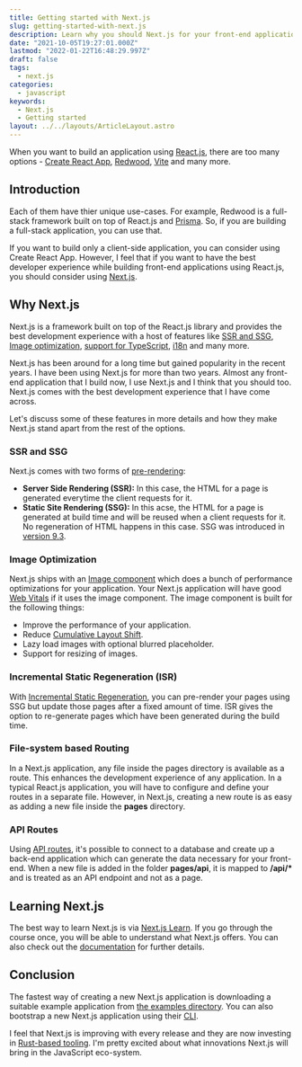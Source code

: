 ```yaml
---
title: Getting started with Next.js
slug: getting-started-with-next.js
description: Learn why you should Next.js for your front-end applications.
date: "2021-10-05T19:27:01.000Z"
lastmod: "2022-01-22T16:48:29.997Z"
draft: false
tags:
  - next.js
categories:
  - javascript
keywords:
  - Next.js
  - Getting started
layout: ../../layouts/ArticleLayout.astro
---
```


When you want to build an application using [React.js](https://reactjs.org/), there are too many options - [Create React App](https://create-react-app.dev/), [Redwood](https://redwoodjs.com/), [Vite](https://vitejs.dev/) and many more.

## Introduction

Each of them have thier unique use-cases. For example, Redwood is a full-stack framework built on top of React.js and [Prisma](https://www.prisma.io/). So, if you are building a full-stack application, you can use that.

If you want to build only a client-side application, you can consider using Create React App. However, I feel that if you want to have the best developer experience while building front-end applications using React.js, you should consider using [Next.js](https://nextjs.org/).

## Why Next.js

Next.js is a framework built on top of the React.js library and provides the best development experience with a host of features like [SSR and SSG](https://nextjs.org/docs/basic-features/data-fetching), [Image optimization](https://nextjs.org/docs/basic-features/image-optimization), [support for TypeScript](https://nextjs.org/docs/basic-features/typescript), [i18n](https://nextjs.org/docs/advanced-features/i18n-routing) and many more.

Next.js has been around for a long time but gained popularity in the recent years. I have been using Next.js for more than two years. Almost any front-end application that I build now, I use Next.js and I think that you should too. Next.js comes with the best development experience that I have come across.

Let's discuss some of these features in more details and how they make Next.js stand apart from the rest of the options.

### SSR and SSG

Next.js comes with two forms of [pre-rendering](https://nextjs.org/docs/basic-features/pages#pre-rendering):

- **Server Side Rendering (SSR):** In this case, the HTML for a page is generated everytime the client requests for it.
- **Static Site Rendering (SSG):** In this acse, the HTML for a page is generated at build time and will be reused when a client requests for it. No regeneration of HTML happens in this case. SSG was introduced in [version 9.3](https://nextjs.org/blog/next-9-3).

### Image Optimization

Next.js ships with an [Image component](https://nextjs.org/docs/api-reference/next/image) which does a bunch of performance optimizations for your application. Your Next.js application will have good [Web Vitals](https://web.dev/vitals/) if it uses the image component. The image component is built for the following things:

- Improve the performance of your application.
- Reduce [Cumulative Layout Shift](https://web.dev/cls/).
- Lazy load images with optional blurred placeholder.
- Support for resizing of images.

### Incremental Static Regeneration (ISR)

With [Incremental Static Regeneration](https://nextjs.org/docs/basic-features/data-fetching#incremental-static-regeneration), you can pre-render your pages using SSG but update those pages after a fixed amount of time. ISR gives the option to re-generate pages which have been generated during the build time.

### File-system based Routing

In a Next.js application, any file inside the pages directory is available as a route. This enhances the development experience of any application. In a typical React.js application, you will have to configure and define your routes in a separate file. However, in Next.js, creating a new route is as easy as adding a new file inside the **pages** directory.

### API Routes

Using [API routes](https://nextjs.org/docs/api-routes/introduction), it's possible to connect to a database and create up a back-end application which can generate the data necessary for your front-end. When a new file is added in the folder **pages/api**, it is mapped to **/api/\*** and is treated as an API endpoint and not as a page.

## Learning Next.js

The best way to learn Next.js is via [Next.js Learn](https://nextjs.org/learn). If you go through the course once, you will be able to understand what Next.js offers. You can also check out the [documentation](https://nextjs.org/docs) for further details.

## Conclusion

The fastest way of creating a new Next.js application is downloading a suitable example application from [the examples directory](https://github.com/vercel/next.js/tree/canary/examples). You can also bootstrap a new Next.js application using their [CLI](https://nextjs.org/docs/getting-started).

I feel that Next.js is improving with every release and they are now investing in [Rust-based tooling](https://nextjs.org/blog/next-11-1#adopting-rust-based-swc). I'm pretty excited about what innovations Next.js will bring in the JavaScript eco-system.
